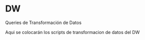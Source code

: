 # DW
Queries de Transformación de Datos

Aqui se colocarán los scripts de transformacion de datos del DW 

